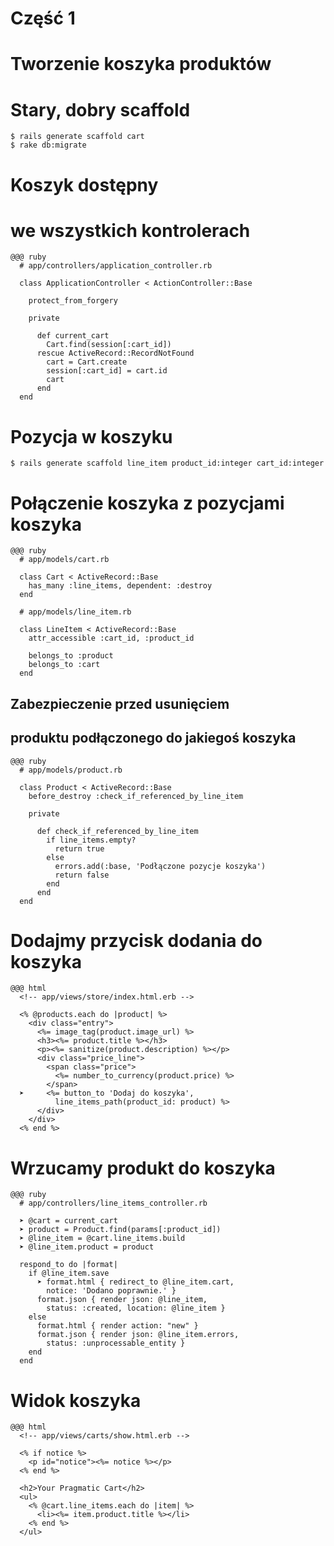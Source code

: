 <!SLIDE title-slide transition=fade>

# Część 1 #

<!SLIDE transition=fade>

# Tworzenie koszyka produktów
  
<!SLIDE commandline incremental transition=fade>
  
# Stary, dobry scaffold

    $ rails generate scaffold cart
    $ rake db:migrate

<!SLIDE smaller transition=fade>

# Koszyk dostępny
# we wszystkich kontrolerach

    @@@ ruby
      # app/controllers/application_controller.rb

      class ApplicationController < ActionController::Base

        protect_from_forgery
        
        private

          def current_cart
            Cart.find(session[:cart_id])
          rescue ActiveRecord::RecordNotFound
            cart = Cart.create
            session[:cart_id] = cart.id
            cart
          end
      end

<!SLIDE commandline incremental small transition=fade>
  
# Pozycja w koszyku

    $ rails generate scaffold line_item product_id:integer cart_id:integer

<!SLIDE small transition=fade>

# Połączenie koszyka z pozycjami koszyka

    @@@ ruby
      # app/models/cart.rb

      class Cart < ActiveRecord::Base
        has_many :line_items, dependent: :destroy
      end
      
      # app/models/line_item.rb
      
      class LineItem < ActiveRecord::Base
        attr_accessible :cart_id, :product_id

        belongs_to :product
        belongs_to :cart
      end

<!SLIDE smaller transition=fade>

## Zabezpieczenie przed usunięciem
## produktu podłączonego do jakiegoś koszyka

    @@@ ruby
      # app/models/product.rb

      class Product < ActiveRecord::Base
        before_destroy :check_if_referenced_by_line_item

        private

          def check_if_referenced_by_line_item
            if line_items.empty?
              return true
            else
              errors.add(:base, 'Podłączone pozycje koszyka')
              return false
            end
          end
      end

<!SLIDE smaller transition=fade>

# Dodajmy przycisk dodania do koszyka

    @@@ html
      <!-- app/views/store/index.html.erb -->

      <% @products.each do |product| %>
        <div class="entry">
          <%= image_tag(product.image_url) %>
          <h3><%= product.title %></h3>
          <p><%= sanitize(product.description) %></p>
          <div class="price_line">
            <span class="price">
              <%= number_to_currency(product.price) %>
            </span>
      ➤     <%= button_to 'Dodaj do koszyka',
              line_items_path(product_id: product) %>
          </div>
        </div>
      <% end %>

<!SLIDE smaller transition=fade>

# Wrzucamy produkt do koszyka
    @@@ ruby
      # app/controllers/line_items_controller.rb

      ➤ @cart = current_cart
      ➤ product = Product.find(params[:product_id])
      ➤ @line_item = @cart.line_items.build
      ➤ @line_item.product = product

      respond_to do |format|
        if @line_item.save
          ➤ format.html { redirect_to @line_item.cart,
            notice: 'Dodano poprawnie.' }
          format.json { render json: @line_item,
            status: :created, location: @line_item }
        else
          format.html { render action: "new" }
          format.json { render json: @line_item.errors,
            status: :unprocessable_entity }
        end
      end

<!SLIDE smaller transition=fade>

# Widok koszyka
    
    @@@ html
      <!-- app/views/carts/show.html.erb -->

      <% if notice %>
        <p id="notice"><%= notice %></p>
      <% end %>

      <h2>Your Pragmatic Cart</h2>
      <ul>    
        <% @cart.line_items.each do |item| %>
          <li><%= item.product.title %></li>
        <% end %>
      </ul>
